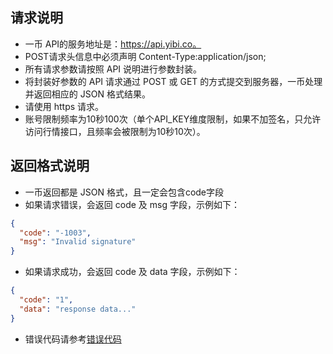 ## 请求说明
- 一币 API的服务地址是：https://api.yibi.co。
- POST请求头信息中必须声明 Content-Type:application/json;
- 所有请求参数请按照 API 说明进行参数封装。
- 将封装好参数的 API 请求通过 POST 或 GET 的方式提交到服务器，一币处理并返回相应的 JSON 格式结果。
- 请使用 https 请求。
- 账号限制频率为10秒100次（单个API_KEY维度限制，如果不加签名，只允许访问行情接口，且频率会被限制为10秒10次）。

## 返回格式说明
- 一币返回都是 JSON 格式，且一定会包含code字段
- 如果请求错误，会返回 code 及 msg 字段，示例如下：
```json
{
  "code": "-1003",
  "msg": "Invalid signature"
}
```
- 如果请求成功，会返回 code 及 data 字段，示例如下：
```json
{
  "code": "1",
  "data": "response data..."
}
```
- 错误代码请参考[错误代码](/v1/api-zh/REST_error_code.md)